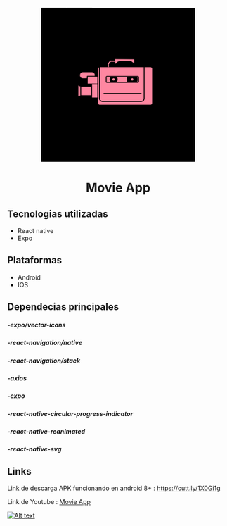 <p align="center"><a href="https://github.com/Leancba/Movie-App/blob/main/assets/icon.png"><img width="350" src="https://github.com/Leancba/Movie-App/blob/main/assets/icon.png" alt="lx-music logo"></a></p>


<h1 align="center">Movie App</h1>

<h2> Tecnologias utilizadas </h2>

- React native
- Expo

<h2> Plataformas </h2>

- Android
- IOS

<h2> Dependecias principales </h2>

##### -expo/vector-icons
##### -react-navigation/native
##### -react-navigation/stack
##### -axios
##### -expo
##### -react-native-circular-progress-indicator
##### -react-native-reanimated
##### -react-native-svg

<h2> Links </h2>

Link de descarga APK funcionando en android 8+ : https://cutt.ly/1X0Gi1g

Link de Youtube :  [Movie App](https://www.youtube.com/watch?v=HZLw6Dt05nA)

[![Alt text](https://img.youtube.com/vi/HZLw6Dt05nA/0.jpg)](https://www.youtube.com/watch?v=HZLw6Dt05nA)
